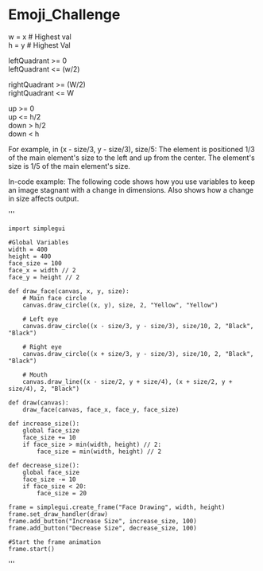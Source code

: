 # Emoji_Challenge

w = x # Highest val <br/>
h = y # Highest Val <br/>

leftQuadrant >= 0 <br/>
leftQuadrant <= (w/2) <br/>

rightQuadrant >= (W/2) <br/>
rightQuadrant <= W <br/>

up >= 0 <br/>
up <= h/2 <br/>
down > h/2 <br/>
down < h <br/>

For example, in (x - size/3, y - size/3), size/5:
The element is positioned 1/3 of the main element's size to the left and up from the center.
The element's size is 1/5 of the main element's size.

In-code example: The following code shows how you use variables to keep an image stagnant with a change in dimensions. Also shows how a change in size affects output.

'''
    
    import simplegui
    
    #Global Variables
    width = 400
    height = 400
    face_size = 100
    face_x = width // 2
    face_y = height // 2
    
    def draw_face(canvas, x, y, size):
        # Main face circle
        canvas.draw_circle((x, y), size, 2, "Yellow", "Yellow")
        
        # Left eye
        canvas.draw_circle((x - size/3, y - size/3), size/10, 2, "Black", "Black")
        
        # Right eye
        canvas.draw_circle((x + size/3, y - size/3), size/10, 2, "Black", "Black")
        
        # Mouth
        canvas.draw_line((x - size/2, y + size/4), (x + size/2, y + size/4), 2, "Black")
    
    def draw(canvas):
        draw_face(canvas, face_x, face_y, face_size)
    
    def increase_size():
        global face_size
        face_size += 10
        if face_size > min(width, height) // 2:
            face_size = min(width, height) // 2
    
    def decrease_size():
        global face_size
        face_size -= 10
        if face_size < 20:
            face_size = 20
    
    frame = simplegui.create_frame("Face Drawing", width, height)
    frame.set_draw_handler(draw)
    frame.add_button("Increase Size", increase_size, 100)
    frame.add_button("Decrease Size", decrease_size, 100)
    
    #Start the frame animation
    frame.start()
'''
